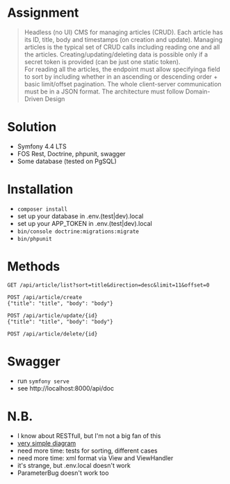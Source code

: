 # Assignment

> Headless (no UI) CMS for managing articles (CRUD).
Each article has its ID, title, body and timestamps (on creation and update). 
Managing articles is the typical set of CRUD calls including reading one and all the articles.
Creating/updating/deleting data is possible only if a secret token is provided (can be just one static token).   
For reading all the articles, the endpoint must allow specifyinga field to sort by including
whether in an ascending or descending order + basic limit/offset pagination.
The whole client-server communication must be in a JSON format.
The architecture must follow Domain-Driven Design

# Solution

 * Symfony 4.4 LTS
 * FOS Rest, Doctrine, phpunit, swagger
 * Some database (tested on PgSQL)
 
# Installation 
  
 * `composer install`
 * set up your database in .env.(test|dev).local
 * set up your APP_TOKEN in .env.(test|dev).local
 * `bin/console doctrine:migrations:migrate`
 * `bin/phpunit`

# Methods

```
GET /api/article/list?sort=title&direction=desc&limit=11&offset=0
```

```
POST /api/article/create
{"title": "title", "body": "body"}
```

```
POST /api/article/update/{id}
{"title": "title", "body": "body"}
```

```
POST /api/article/delete/{id}
```

# Swagger
 * run `symfony serve`
 * see http://localhost:8000/api/doc

# N.B.
 * I know about RESTfull, but I'm not a big fan of this
 * [very simple diagram](diagram.png)
 * need more time: tests for sorting, different cases
 * need more time: xml format via View and ViewHandler
 * it's strange, but .env.local doesn't work
 * ParameterBug doesn't work too
 